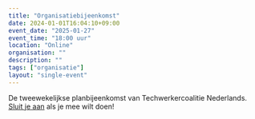 ```yaml
---
title: "Organisatiebijeenkomst"
date: 2024-01-01T16:04:10+09:00
event_date: "2025-01-27"
event_time: "18:00 uur"
location: "Online"
organisation: ""
description: ""
tags: ["organisatie"]
layout: "single-event"
---
```


De tweewekelijkse planbijeenkomst van Techwerkercoalitie Nederlands. [Sluit je aan](join) als je mee wilt doen!
